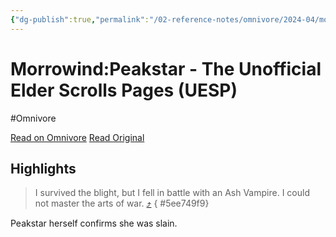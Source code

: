 ```yaml
---
{"dg-publish":true,"permalink":"/02-reference-notes/omnivore/2024-04/morrowind-peakstar-the-unofficial-elder-scrolls-pages-uesp/","title":"Morrowind:Peakstar - The Unofficial Elder Scrolls Pages (UESP)","tags":["MW-May-Modathon-2024"]}
---
```



# Morrowind:Peakstar - The Unofficial Elder Scrolls Pages (UESP)
#Omnivore

[Read on Omnivore](https://omnivore.app/me/morrowind-peakstar-the-unofficial-elder-scrolls-pages-uesp-18f2e0e8263)
[Read Original](https://en.uesp.net/wiki/Morrowind:Peakstar)

## Highlights

> I survived the blight, but I fell in battle with an Ash Vampire. I could not master the arts of war. [⤴️](https://omnivore.app/me/morrowind-peakstar-the-unofficial-elder-scrolls-pages-uesp-18f2e0e8263#5ee749f9-af84-4ac8-8a9f-90292dd14201) 
{ #5ee749f9}


Peakstar herself confirms she was slain.

